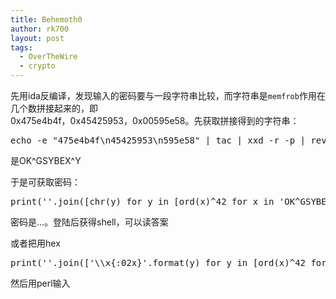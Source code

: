 ```yaml
---
title: Behemoth0
author: rk700
layout: post
tags:
  - OverTheWire
  - crypto
---
```

先用ida反编译，发现输入的密码要与一段字符串比较，而字符串是`memfrob`作用在几个数拼接起来的，即  
0x475e4b4f，0x45425953，0x00595e58。先获取拼接得到的字符串：

<pre class="lang:sh decode:true ">echo -e "475e4b4f\n45425953\n595e58" | tac | xxd -r -p | rev</pre>

是OK^GSYBEX^Y

于是可获取密码：

<pre class="lang:python decode:true " >print(''.join([chr(y) for y in [ord(x)^42 for x in 'OK^GSYBEX^Y']]))</pre>

密码是...。登陆后获得shell，可以读答案

或者把用hex

<pre class="lang:python decode:true " >print(''.join(['\\x{:02x}'.format(y) for y in [ord(x)^42 for x in 'OK^GSYBEX^Y']]))</pre>

然后用perl输入
